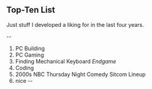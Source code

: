 ## Top-Ten List

Just stuff I developed a liking for in the last four years.

--
1. PC Building
1. PC Gaming
1. Finding Mechanical Keyboard _Endgame_
1. Coding
1. 2000s NBC Thursday Night Comedy Sitcom Lineup
1. nice
--